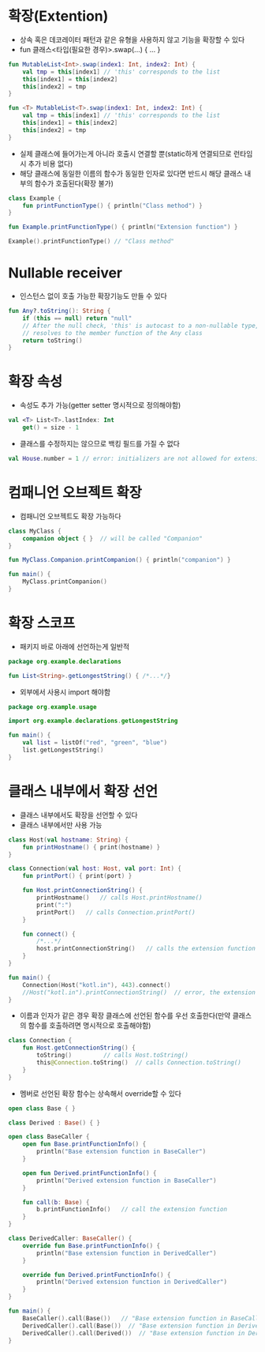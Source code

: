 # 확장(Extention)
- 상속 혹은 데코레이터 패턴과 같은 유형을 사용하지 않고 기능을 확장할 수 있다
- fun 클래스<타입(필요한 경우)>.swap(...) { ... }
```kotlin
fun MutableList<Int>.swap(index1: Int, index2: Int) {
    val tmp = this[index1] // 'this' corresponds to the list
    this[index1] = this[index2]
    this[index2] = tmp
}

fun <T> MutableList<T>.swap(index1: Int, index2: Int) {
    val tmp = this[index1] // 'this' corresponds to the list
    this[index1] = this[index2]
    this[index2] = tmp
}
```
- 실제 클래스에 들어가는게 아니라 호출시 연결할 뿐(static하게 연결되므로 런타임시 추가 비용 없다)
- 해당 클래스에 동일한 이름의 함수가 동일한 인자로 있다면 반드시 해당 클래스 내부의 함수가 호출된다(확장 불가)
```kotlin
class Example {
    fun printFunctionType() { println("Class method") }
}

fun Example.printFunctionType() { println("Extension function") }

Example().printFunctionType() // "Class method"
```

# Nullable receiver
- 인스턴스 없이 호출 가능한 확장기능도 만들 수 있다
```kotlin
fun Any?.toString(): String {
    if (this == null) return "null"
    // After the null check, 'this' is autocast to a non-nullable type, so the toString() below
    // resolves to the member function of the Any class
    return toString()
}
```

# 확장 속성
- 속성도 추가 가능(getter setter 명시적으로 정의해야함)
```kotlin
val <T> List<T>.lastIndex: Int
    get() = size - 1
```
- 클래스를 수정하지는 않으므로 백킹 필드를 가질 수 없다
```kotlin
val House.number = 1 // error: initializers are not allowed for extension properties
```

# 컴패니언 오브젝트 확장
- 컴패니언 오브젝트도 확장 가능하다
```kotlin
class MyClass {
    companion object { }  // will be called "Companion"
}

fun MyClass.Companion.printCompanion() { println("companion") }

fun main() {
    MyClass.printCompanion()
}
```

# 확장 스코프
- 패키지 바로 아래에 선언하는게 일반적
```kotlin
package org.example.declarations

fun List<String>.getLongestString() { /*...*/}
```
- 외부에서 사용시 import 해야함
```kotlin
package org.example.usage

import org.example.declarations.getLongestString

fun main() {
    val list = listOf("red", "green", "blue")
    list.getLongestString()
}
```

# 클래스 내부에서 확장 선언
- 클래스 내부에서도 확장을 선언할 수 있다
- 클래스 내부에서만 사용 가능
```kotlin
class Host(val hostname: String) {
    fun printHostname() { print(hostname) }
}

class Connection(val host: Host, val port: Int) {
    fun printPort() { print(port) }

    fun Host.printConnectionString() {
        printHostname()   // calls Host.printHostname()
        print(":")
        printPort()   // calls Connection.printPort()
    }

    fun connect() {
        /*...*/
        host.printConnectionString()   // calls the extension function
    }
}

fun main() {
    Connection(Host("kotl.in"), 443).connect()
    //Host("kotl.in").printConnectionString()  // error, the extension function is unavailable outside Connection
}
```
- 이름과 인자가 같은 경우 확장 클래스에 선언된 함수를 우선 호출한다(만약 클래스의 함수를 호출하려면 명시적으로 호출해야함)
```kotlin
class Connection {
    fun Host.getConnectionString() {
        toString()         // calls Host.toString()
        this@Connection.toString()  // calls Connection.toString()
    }
}
```
- 멤버로 선언된 확장 함수는 상속해서 override할 수 있다
```kotlin
open class Base { }

class Derived : Base() { }

open class BaseCaller {
    open fun Base.printFunctionInfo() {
        println("Base extension function in BaseCaller")
    }

    open fun Derived.printFunctionInfo() {
        println("Derived extension function in BaseCaller")
    }

    fun call(b: Base) {
        b.printFunctionInfo()   // call the extension function
    }
}

class DerivedCaller: BaseCaller() {
    override fun Base.printFunctionInfo() {
        println("Base extension function in DerivedCaller")
    }

    override fun Derived.printFunctionInfo() {
        println("Derived extension function in DerivedCaller")
    }
}

fun main() {
    BaseCaller().call(Base())   // "Base extension function in BaseCaller"
    DerivedCaller().call(Base())  // "Base extension function in DerivedCaller" - dispatch receiver is resolved virtually
    DerivedCaller().call(Derived())  // "Base extension function in DerivedCaller" - extension receiver is resolved statically
}
```